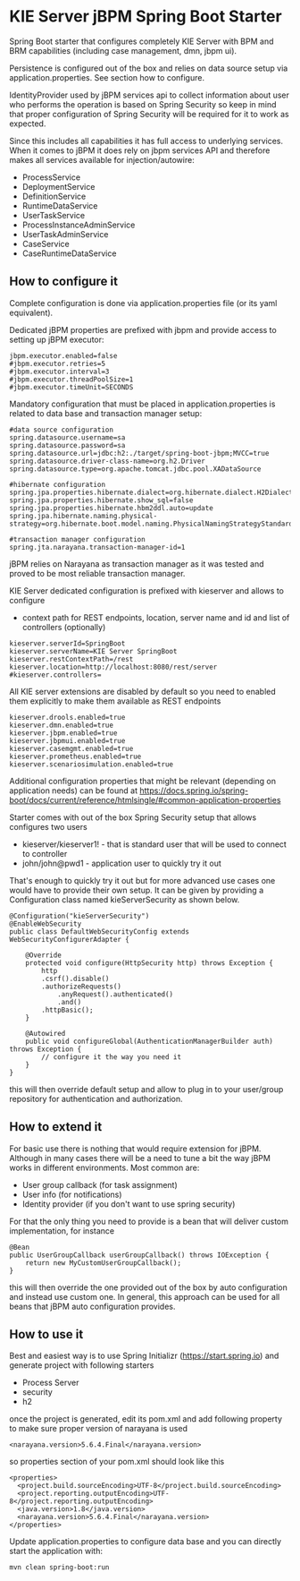 KIE Server jBPM Spring Boot Starter
========================================
Spring Boot starter that configures completely KIE Server with BPM and BRM capabilities (including case management, dmn, jbpm ui). 

Persistence is configured out of the box and relies on data source setup via application.properties. See section how to configure.

IdentityProvider used by jBPM services api to collect information about user who performs the operation is based on Spring Security
so keep in mind that proper configuration of Spring Security will be required for it to work as expected.

Since this includes all capabilities it has full access to underlying services. When it comes to jBPM it does rely on jbpm services API and therefore makes all services available for injection/autowire:

- ProcessService
- DeploymentService
- DefinitionService
- RuntimeDataService
- UserTaskService
- ProcessInstanceAdminService
- UserTaskAdminService
- CaseService
- CaseRuntimeDataService


How to configure it
------------------------------

Complete configuration is done via application.properties file (or its yaml equivalent).

Dedicated jBPM properties are prefixed with jbpm and provide access to setting up jBPM executor:

```
jbpm.executor.enabled=false
#jbpm.executor.retries=5
#jbpm.executor.interval=3
#jbpm.executor.threadPoolSize=1
#jbpm.executor.timeUnit=SECONDS
```

Mandatory configuration that must be placed in application.properties is related to data base and transaction manager setup:

```
#data source configuration
spring.datasource.username=sa
spring.datasource.password=sa
spring.datasource.url=jdbc:h2:./target/spring-boot-jbpm;MVCC=true
spring.datasource.driver-class-name=org.h2.Driver
spring.datasource.type=org.apache.tomcat.jdbc.pool.XADataSource

#hibernate configuration
spring.jpa.properties.hibernate.dialect=org.hibernate.dialect.H2Dialect
spring.jpa.properties.hibernate.show_sql=false
spring.jpa.properties.hibernate.hbm2ddl.auto=update
spring.jpa.hibernate.naming.physical-strategy=org.hibernate.boot.model.naming.PhysicalNamingStrategyStandardImpl

#transaction manager configuration
spring.jta.narayana.transaction-manager-id=1

```

jBPM relies on Narayana as transaction manager as it was tested and proved to be most reliable transaction manager.


KIE Server dedicated configuration is prefixed with kieserver and allows to configure

- context path for REST endpoints, location, server name and id and list of controllers (optionally)

```
kieserver.serverId=SpringBoot
kieserver.serverName=KIE Server SpringBoot
kieserver.restContextPath=/rest
kieserver.location=http://localhost:8080/rest/server
#kieserver.controllers=
```

All KIE server extensions are disabled by default so you need to enabled them explicitly to make them available as REST endpoints

```
kieserver.drools.enabled=true
kieserver.dmn.enabled=true
kieserver.jbpm.enabled=true
kieserver.jbpmui.enabled=true
kieserver.casemgmt.enabled=true
kieserver.prometheus.enabled=true
kieserver.scenariosimulation.enabled=true
```

Additional configuration properties that might be relevant (depending on application needs) can be found at https://docs.spring.io/spring-boot/docs/current/reference/htmlsingle/#common-application-properties


Starter comes with out of the box Spring Security setup that allows configures two users

- kieserver/kieserver1! - that is standard user that will be used to connect to controller
- john/john@pwd1 - application user to quickly try it out 

That's enough to quickly try it out but for more advanced use cases one would have to provide their own setup. It can be given by providing a Configuration class named kieServerSecurity as shown below.

```
@Configuration("kieServerSecurity")
@EnableWebSecurity
public class DefaultWebSecurityConfig extends WebSecurityConfigurerAdapter {

    @Override
    protected void configure(HttpSecurity http) throws Exception {
		http
        .csrf().disable()
        .authorizeRequests()
            .anyRequest().authenticated()
            .and()
        .httpBasic();
    }

    @Autowired
    public void configureGlobal(AuthenticationManagerBuilder auth) throws Exception {
        // configure it the way you need it        
    }
}
```

this will then override default setup and allow to plug in to your user/group repository for authentication and authorization.



How to extend it
------------------------------

For basic use there is nothing that would require extension for jBPM. Although in many cases there will be a need to tune a bit the way jBPM works in different environments. Most common are:

- User group callback (for task assignment)
- User info (for notifications)  
- Identity provider (if you don't want to use spring security)

For that the only thing you need to provide is a bean that will deliver custom implementation, for instance

```
@Bean
public UserGroupCallback userGroupCallback() throws IOException {
    return new MyCustomUserGroupCallback();
}
```

this will then override the one provided out of the box by auto configuration and instead use custom one. In general, this approach can be used for all beans that jBPM auto configuration provides.


How to use it
------------------------------

Best and easiest way is to use Spring Initializr (https://start.spring.io) and generate project with following starters

- Process Server
- security
- h2

once the project is generated, edit its pom.xml and add following property to make sure proper version of narayana is used

```
<narayana.version>5.6.4.Final</narayana.version>
```

so properties section of your pom.xml should look like this

```
<properties>
  <project.build.sourceEncoding>UTF-8</project.build.sourceEncoding>
  <project.reporting.outputEncoding>UTF-8</project.reporting.outputEncoding>
  <java.version>1.8</java.version>
  <narayana.version>5.6.4.Final</narayana.version>
</properties>
```	

Update application.properties to configure data base and you can directly start the application with:

```
mvn clean spring-boot:run
```



